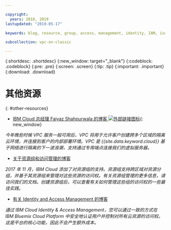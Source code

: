 ```yaml
---

copyright:
  years: 2018, 2019
lastupdated: "2019-05-17"

keywords: blog, resource, group, access, management, identity, IAM, isolated

subcollection: vpc-on-classic

---
```


{:shortdesc: .shortdesc}
{:new_window: target="_blank"}
{:codeblock: .codeblock}
{:pre: .pre}
{:screen: .screen}
{:tip: .tip}
{:important: .important}
{:download: .download}

# 其他资源
{: #other-resources}

* [IBM Cloud 总经理 Faiyaz Shahpurwala 的博客 ![外部链接图标](../../icons/launch-glyph.svg "外部链接图标")](https://www.ibm.com/blogs/cloud-computing/2018/06/10/ibm-expands-cloud-global-availability-zone/){: new_window}

_今年晚些时候 VPC 服务一般可用后，VPC 将用于允许客户创建跨多个区域的隔离云环境，并连接到客户的内部部署环境。VPC 是 {{site.data.keyword.cloud}} 基于网络进行隔离的下一波浪潮，支持通过专用端点连接我们的虚拟服务器。_

* [关于资源组和访问管理的博客](https://www.ibm.com/blogs/bluemix/2017/12/resource-groups-access-management/)

_2017 年 11 月，IBM Cloud 添加了对资源组的支持。资源组支持跨区域对资源分组，并基于其资源组来管理对这些资源的访问权。有关资源组管理的更多信息，请访问我们的文档。创建资源组后，可以查看有关如何管理这些组的访问权的一些最佳实践。_

* [有关 Identity and Access Management 的博客](https://www.ibm.com/blogs/bluemix/2017/05/introducing-identity-access-management/)

_通过 IBM Cloud Identity & Access Management，您可以通过一致的方式在 IBM Bluemix Cloud Platform 中安全地认证用户并控制对所有云资源的访问权。这是平台的核心功能，因此不会产生额外成本。_
